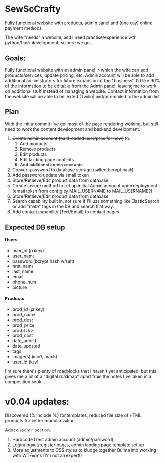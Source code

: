 # SewSoCrafty
Fully functional website with products, admin panel and (one day) online payment methods

The wife "needs" a website, and I need practice/experience with python/flask development, so here we go...

## Goals:
Fully functional website with an admin panel in which the wife can add products/services, update pricing, etc.
Admin account will be able to add additional administrators for future expansion of the "business".
I'd like 90% of the information to be editable from the Admin panel, leaving me to work on additional stuff instead of managing a website.
Contact information from the website will be able to be texted (Twilio) and/or emailed to the admin list

## Plan
With the initial commit I've got most of the page rendering working, but still need to work the content development and backend development.
1. ~~Create admin account (hard-coded user/pass for now)~~ to:
   1. Add products
   1. Remove products
   1. Edit products
   1. Edit landing page contents
   1. Add additional admin accounts
1. Convert password to database storage (salted bcrypt hash)
1. Add password update via email token
1. Store/Retrieve/Edit product data from database
1. Create secure method to set up initial Admin account upon deployment (email token from config.py MAIL_USERNAME to MAIL_USERNAME?)
1. Store/Retrieve/Edit product data from database
1. Search capability built in, not sure if I'll use something like ElasticSearch or add "meta" tags in the DB and search that way.
1. Add contact capability (Text/Email) to contact pages

## Expected DB setup
#### Users
* user_id (prikey)
* user_name
* password (bcrypt hash w/salt)
* first_name
* last_name
* email
* phone_num
* picture

#### Products
* prod_id (prikey)
* prod_name
* prod_desc
* prod_price
* prod_labor
* prod_cost
* date_added
* date_updated
* tags
* image(s) (min1, max5)
* user_id (key)

I'm sure there's plenty of roadblocks that I haven't yet anticipated, but this gives me a bit of a "digital roadmap" apart from the notes I've taken in a composition book...

# v0.04 updates:
Discovered {% include %} for templates, reduced file size of HTML products for better modularization

Added /admin section:
1. Hardcoded test admin account (admin/password)
2. Login/logout/register pages, admin landing page template set up
3. More adjustments to CSS styles to kludge together Bulma into working with WTForms (I'm not an expert!)





